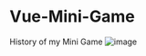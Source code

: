 # Vue-Mini-Game
History of my Mini Game
![image](https://github.com/baekboohee1026/Vue-Mini-Game/assets/139098189/2a9279f0-1acd-419b-b5e7-afc8194d5148)

